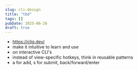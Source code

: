 ```yaml
---
slug: cli-design
title: "tbd"
tags: []
pubDate: 2025-06-26
draft: true
---
```


- https://clig.dev/
- make it intuitive to learn and use
- on interactive CLI's
- instead of view-specific hotkeys, think in reusable patterns
- a for add, s for submit, back/forward/enter
